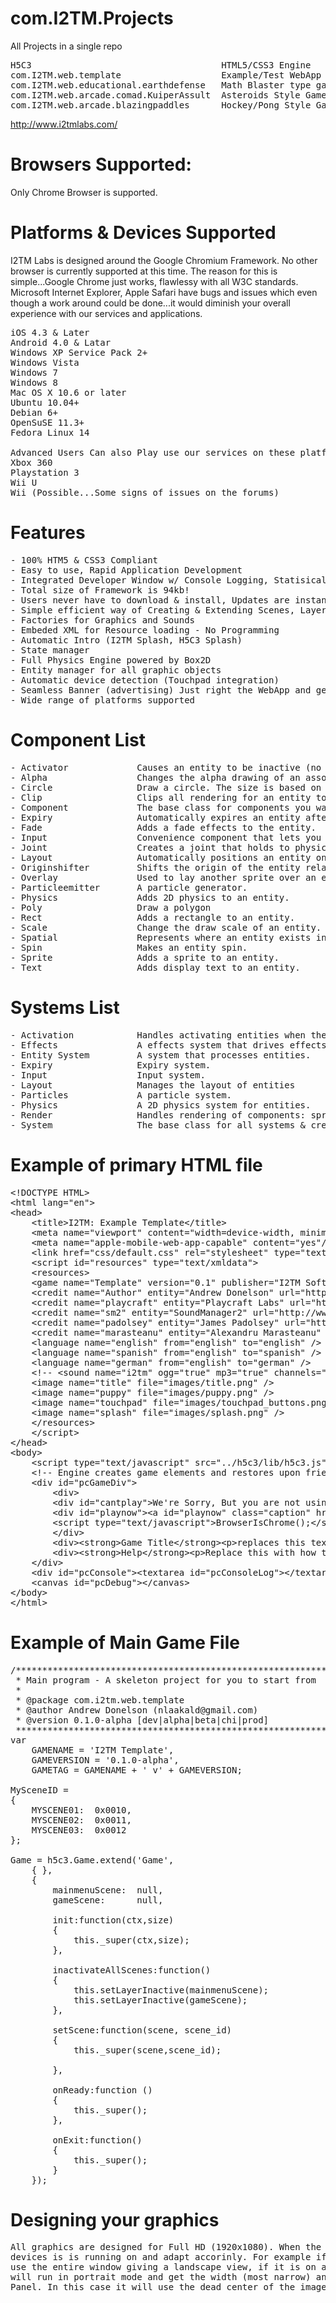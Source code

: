 com.I2TM.Projects
=================
All Projects in a single repo

<pre>
H5C3									HTML5/CSS3 Engine
com.I2TM.web.template					Example/Test WebApp for H5C3 Engine
com.I2TM.web.educational.earthdefense	Math Blaster type game for kids.
com.I2TM.web.arcade.comad.KuiperAssult	Asteroids Style Game
com.I2TM.web.arcade.blazingpaddles		Hockey/Pong Style Game
</pre>

http://www.i2tmlabs.com/


Browsers Supported:
===================
Only Chrome Browser is supported.

Platforms & Devices Supported
=============================
I2TM Labs is designed around the Google Chromium Framework. No other browser is currently supported at this time.
The reason for this is simple...Google Chrome just works, flawlessy with all W3C standards. Microsoft Internet Explorer,
Apple Safari have bugs and issues which even though a work around could be done...it would diminish your overall experience
with our services and applications.

<pre>
iOS 4.3 & Later
Android 4.0 & Latar
Windows XP Service Pack 2+
Windows Vista
Windows 7
Windows 8
Mac OS X 10.6 or later
Ubuntu 10.04+
Debian 6+
OpenSuSE 11.3+
Fedora Linux 14

Advanced Users Can also Play use our services on these platforms
Xbox 360
Playstation 3
Wii U
Wii (Possible...Some signs of issues on the forums)
</pre>

Features
========
<pre>
- 100% HTM5 & CSS3 Compliant
- Easy to use, Rapid Application Development
- Integrated Developer Window w/ Console Logging, Statisical Graphs and Profiler
- Total size of Framework is 94kb!
- Users never have to download & install, Updates are instant & users can use on all platforms.
- Simple efficient way of Creating & Extending Scenes, Layers 
- Factories for Graphics and Sounds
- Embeded XML for Resource loading - No Programming
- Automatic Intro (I2TM Splash, H5C3 Splash)
- State manager
- Full Physics Engine powered by Box2D
- Entity manager for all graphic objects
- Automatic device detection (Touchpad integration)
- Seamless Banner (advertising) Just right the WebApp and get paid.
- Wide range of platforms supported
</pre>

Component List
==============
<pre>
- Activator				Causes an entity to be inactive (no rendering or physics etc) until another entity moves within range of it. Great for autosleeping all your monsters until the player gets close.
- Alpha					Changes the alpha drawing of an associated drawable object (sprite, shape, text etc).
- Circle				Draw a circle. The size is based on the width and height of the associated spatial.
- Clip					Clips all rendering for an entity to be within the specified rect (in layer relative coordinates). You can also specify an entity, which will clip based on the spatial rectangle of the other entity. You can also do both entity clipping as well as stacking a rectangle clip on top.
- Component				The base class for components you want to create.
- Expiry				Automatically expires an entity after a given time. Great for things like bullets that have a known lifetime; just add the expiry component and it will happily kill itself (release) after the given time.
- Fade					Adds a fade effects to the entity.
- Input					Convenience component that lets you bind input states and actions to an entity.
- Joint					Creates a joint that holds to physics entities together.
- Layout				Automatically positions an entity on screen using a variety of layout options.
- Originshifter			Shifts the origin of the entity relative to the origin of the layer it's on, with an additional origin ratio adjuster. You can use this to make an entity shift around as the layer origin moves (parallax within parallax).
- Overlay				Used to lay another sprite over an entity, with options to automagically expire after a certain time limit. Good for things like smoke, explosive damage or muzzle flashs, and where you don't need to create a complete entity.
- Particleemitter		A particle generator.
- Physics				Adds 2D physics to an entity.
- Poly					Draw a polygon
- Rect					Adds a rectangle to an entity.
- Scale					Change the draw scale of an entity.
- Spatial				Represents where an entity exists in 2D space (x, y, width and height). This component is mostly for use by other systems to update and use.
- Spin					Makes an entity spin.
- Sprite				Adds a sprite to an entity.
- Text					Adds display text to an entity.
</pre>

Systems List
============
<pre>
- Activation			Handles activating entities when they get within a certain range of another entity.
- Effects				A effects system that drives effects like fade.
- Entity System			A system that processes entities.
- Expiry				Expiry system.
- Input					Input system.
- Layout				Manages the layout of entities
- Particles				A particle system.
- Physics				A 2D physics system for entities.
- Render				Handles rendering of components: sprite, overlay, rect, text, ect.
- System				The base class for all systems & creating new ones.
</pre>

Example of primary HTML file
============================
<pre>
&lt;!DOCTYPE HTML&gt;
&lt;html lang=&quot;en&quot;&gt;
&lt;head&gt; 
    &lt;title&gt;I2TM: Example Template&lt;/title&gt; 
	&lt;meta name=&quot;viewport&quot; content=&quot;width=device-width, minimum-scale=1.0,  maximum-scale=1.0&quot;&gt; 
    &lt;meta name=&quot;apple-mobile-web-app-capable&quot; content=&quot;yes&quot;/&gt; 
	&lt;link href=&quot;css/default.css&quot; rel=&quot;stylesheet&quot; type=&quot;text/css&quot; /&gt; 
	&lt;script id=&quot;resources&quot; type=&quot;text/xmldata&quot;&gt;
	&lt;resources&gt;
	&lt;game name=&quot;Template&quot; version=&quot;0.1&quot; publisher=&quot;I2TM Software&quot; copyright=&quot;2012-2013&quot; /&gt;
	&lt;credit name=&quot;Author&quot; entity=&quot;Andrew Donelson&quot; url=&quot;http://www.i2tmsoftware.com&quot; desc=&quot;Author&quot; /&gt;
	&lt;credit name=&quot;playcraft&quot; entity=&quot;Playcraft Labs&quot; url=&quot;http://www.playcraftlabs.com&quot; desc=&quot;I2TM Engine forked from PlaycraftJS v0.5.6&quot; /&gt;
	&lt;credit name=&quot;sm2&quot; entity=&quot;SoundManager2&quot; url=&quot;http://www.schillmania.com/projects/soundmanager2/&quot; desc=&quot;Used in I2TM Engine as primary Sound API&quot; /&gt;
	&lt;credit name=&quot;padolsey&quot; entity=&quot;James Padolsey&quot; url=&quot;https://github.com/padolsey/string/blob/master/string.js&quot; desc=&quot;Used in I2TM Engine extended String API&quot; /&gt;
	&lt;credit name=&quot;marasteanu&quot; entity=&quot;Alexandru Marasteanu&quot; url=&quot;http://www.diveintojavascript.com/projects/javascript-sprintf&quot; desc=&quot;Used in I2TM Engine to add sprintf capability&quot; /&gt;
	&lt;language name=&quot;english&quot; from=&quot;english&quot; to=&quot;english&quot; /&gt;
	&lt;language name=&quot;spanish&quot; from=&quot;english&quot; to=&quot;spanish&quot; /&gt;
	&lt;language name=&quot;german&quot; from=&quot;english&quot; to=&quot;german&quot; /&gt;
	&lt;!-- &lt;sound name=&quot;i2tm&quot; ogg=&quot;true&quot; mp3=&quot;true&quot; channels=&quot;1&quot; file=&quot;sounds/i2tm&quot; /&gt; --&gt;
	&lt;image name=&quot;title&quot; file=&quot;images/title.png&quot; /&gt;	
	&lt;image name=&quot;puppy&quot; file=&quot;images/puppy.png&quot; /&gt;	
	&lt;image name=&quot;touchpad&quot; file=&quot;images/touchpad_buttons.png&quot; /&gt;	            
	&lt;image name=&quot;splash&quot; file=&quot;images/splash.png&quot; /&gt;
	&lt;/resources&gt;
	&lt;/script&gt;
&lt;/head&gt; 
&lt;body&gt;
	&lt;script type=&quot;text/javascript&quot; src=&quot;../h5c3/lib/h5c3.js&quot;&gt;&lt;/script&gt;
	&lt;!-- Engine creates game elements and restores upon friendly exit. --&gt;
	&lt;div id=&quot;pcGameDiv&quot;&gt;
		&lt;div&gt;
		&lt;div id=&quot;cantplay&quot;&gt;We're Sorry, But you are not using Google Chrome which is required.&lt;/div&gt;
		&lt;div id=&quot;playnow&quot;&gt;&lt;a id=&quot;playnow&quot; class=&quot;caption&quot; href=&quot;javascript:pc.start('js/', ['game.main.js','touch.main.js','factory.entity.js','factory.sound.js','scene.mainmenu.js','scene.touchpad.js','scene.game.js','system.touchpad.js'],'../h5c3/lib/');&quot;&gt;Play Now&lt;/a&gt;&lt;/div&gt;
		&lt;script type=&quot;text/javascript&quot;&gt;BrowserIsChrome();&lt;/script&gt;
		&lt;/div&gt;
		&lt;div&gt;&lt;strong&gt;Game Title&lt;/strong&gt;&lt;p&gt;replaces this text with the description of your game here&lt;/p&gt;&lt;/div&gt;
		&lt;div&gt;&lt;strong&gt;Help&lt;/strong&gt;&lt;p&gt;Replace this with how to play or other helpful information&lt;/p&gt;&lt;/div&gt;
	&lt;/div&gt;
	&lt;div id=&quot;pcConsole&quot;&gt;&lt;textarea id=&quot;pcConsoleLog&quot;&gt;&lt;/textarea&gt;&lt;/div&gt;
	&lt;canvas id=&quot;pcDebug&quot;&gt;&lt;/canvas&gt;
&lt;/body&gt;
&lt;/html&gt;
</pre>

Example of Main Game File
=========================
<pre>
/*******************************************************************************************
 * Main program - A skeleton project for you to start from
 *
 * @package	com.i2tm.web.template
 * @author Andrew Donelson (nlaakald@gmail.com)
 * @version 0.1.0-alpha [dev|alpha|beta|chi|prod]
 *******************************************************************************************/
var 
	GAMENAME = 'I2TM Template',
	GAMEVERSION = '0.1.0-alpha',
	GAMETAG = GAMENAME + ' v' + GAMEVERSION;

MySceneID = 
{
    MYSCENE01:	0x0010,
    MYSCENE02:	0x0011,
    MYSCENE03:	0x0012
};

Game = h5c3.Game.extend('Game',
    { },
    {
		mainmenuScene:	null,
		gameScene:		null,
		
		init:function(ctx,size)
		{
		    this._super(ctx,size);
      	},

		inactivateAllScenes:function()
		{
			this.setLayerInactive(mainmenuScene);
			this.setLayerInactive(gameScene);
		},
				
		setScene:function(scene, scene_id) 
		{
			this._super(scene,scene_id);
			
		},
		
        onReady:function ()
        {
            this._super();
        },
		
		onExit:function()
		{
			this._super();
		}
    });
</pre>

Designing your graphics
======================
<pre>
All graphics are designed for Full HD (1920x1080). When the WebApp runs it will detect what kind of 
devices is is running on and adapt accorinly. For example if the the device is on a desktop it will 
use the entire window giving a landscape view, if it is on a mobile device which requires touch it 
will run in portrait mode and get the width (most narrow) and make a perfect square for the Game 
Panel. In this case it will use the dead center of the image for the detected size.
</pre>